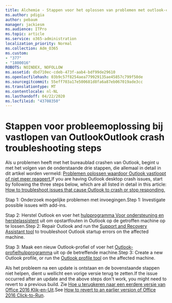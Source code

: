 ```yaml
---
title: Alchemie - Stappen voor het oplossen van problemen met outlook-crashen
ms.author: pdigia
author: pebaum
manager: jackiesm
ms.audience: ITPro
ms.topic: article
ms.service: o365-administration
localization_priority: Normal
ms.collection: Adm_O365
ms.custom:
- "377"
- "1800016"
ROBOTS: NOINDEX, NOFOLLOW
ms.assetid: dbd710ec-cdeb-473f-aab4-bdf99de29610
ms.openlocfilehash: 03b9c57f8254aea779929135ae45857c799f50de
ms.sourcegitcommit: 55eff703a17e500681d8fa6a87eb067019ade3cc
ms.translationtype: MT
ms.contentlocale: nl-NL
ms.lasthandoff: 04/22/2020
ms.locfileid: "43708350"
---
```

# <a name="outlook-crash-troubleshooting-steps"></a><span data-ttu-id="dd5ed-102">Stappen voor probleemoplossing bij vastlopen van Outlook</span><span class="sxs-lookup"><span data-stu-id="dd5ed-102">Outlook crash troubleshooting steps</span></span>

<span data-ttu-id="dd5ed-103">Als u problemen heeft met het bureaublad crashen van Outlook, begint u met het volgen van de onderstaande drie stappen, die allemaal in detail in dit artikel worden vermeld: [Problemen oplossen waardoor Outlook vastloopt of niet meer reageert.](https://docs.microsoft.com/exchange/troubleshoot/outlook-crashes/crash-issues)</span><span class="sxs-lookup"><span data-stu-id="dd5ed-103">If you are having Outlook desktop crash issues, start by following the three steps below, which are all listed in detail in this article: [How to troubleshoot issues that cause Outlook to crash or stop responding.](https://docs.microsoft.com/exchange/troubleshoot/outlook-crashes/crash-issues)</span></span>
  
<span data-ttu-id="dd5ed-104">Stap 1: Onderzoek mogelijke problemen met invoegingen.</span><span class="sxs-lookup"><span data-stu-id="dd5ed-104">Step 1: Investigate possible issues with add-ins.</span></span>
  
<span data-ttu-id="dd5ed-105">Stap 2: Herstel Outlook en voer het [hulpprogramma Voor ondersteuning en herstelassistent](https://aka.ms/SaRA-OutlookWontStart) uit om opstartfouten in Outlook op de getroffen machine op te lossen.</span><span class="sxs-lookup"><span data-stu-id="dd5ed-105">Step 2: Repair Outlook and run the [Support and Recovery Assistant tool](https://aka.ms/SaRA-OutlookWontStart) to troubleshoot Outlook startup errors on the affected machine.</span></span>
  
<span data-ttu-id="dd5ed-106">Stap 3: Maak een nieuw Outlook-profiel of voer het [Outlook-profielhulpprogramma](https://aka.ms/SaRA-OutlookSetupProfile) uit op de betreffende machine.</span><span class="sxs-lookup"><span data-stu-id="dd5ed-106">Step 3: Create a new Outlook profile, or run the [Outlook profile tool](https://aka.ms/SaRA-OutlookSetupProfile) on the affected machine.</span></span>
  
<span data-ttu-id="dd5ed-107">Als het probleem na een update is ontstaan en de bovenstaande stappen niet helpen, dient u wellicht een vorige versie terug te zetten.</span><span class="sxs-lookup"><span data-stu-id="dd5ed-107">If the issue occurred after an update and the above steps don't work, you might need to revert to a previous build.</span></span> <span data-ttu-id="dd5ed-108">Zie [Hoe u terugkeren naar een eerdere versie van Office 2016 Klik-en-Uit](https://support.microsoft.com/help/2770432).</span><span class="sxs-lookup"><span data-stu-id="dd5ed-108">See [How to revert to an earlier version of Office 2016 Click-to-Run](https://support.microsoft.com/help/2770432).</span></span>
  